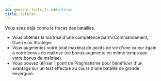 ```yaml
---
id: general_feats_fr.md#vétéran
title: Vétéran
---
```


Vous avez déjà connu le fracas des batailles.

* Vous obtenez la maîtrise d'une compétence parmi Commandement, Guerre ou Stratégie.
* Vous augmentez votre total maximal de points de vie d'une valeur égale à votre bonus de maîtrise (ce bonus augmente en même temps que votre bonus de maîtrise).
* Vous pouvez utiliser 1 point de Pragmatisme pour bénéficier d'un avantage sur un test effectué au cours d'une bataille de grande envergure.

